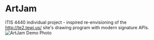 # ArtJam
ITIS 4440 individual project - inspired re-envisioning of the http://te2.tewi.us/ site's drawing program with modern signature APIs.
![ArtJam Demo Photo](Image 'https://raw.githubusercontent.com/kbowen26/ArtJam/main/ArtJam/public/ArtJam_screenshot.png')
